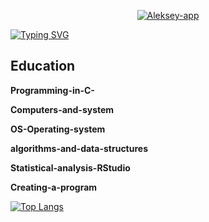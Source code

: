 <p align="center">
  <a href="https://github.com/Aleksey-app">
    <img src="https://user-images.githubusercontent.com/20955511/199138068-0a7b7b75-a024-4f00-803f-30a19c5d1b2d.png" alt="Aleksey-app" /></a>
</p>

[![Typing SVG](https://readme-typing-svg.herokuapp.com?color=%2336BCF7&lines=work+study+entertainment)](https://git.io/typing-svg)
## Education

**Programming-in-C-**

**Computers-and-system**

**OS-Operating-system**

**algorithms-and-data-structures**

**Statistical-analysis-RStudio**

**Creating-a-program**

[![Top Langs](https://github-readme-stats.vercel.app/api/top-langs/?username=Aleksey-app)](https://github.com/anuraghazra/github-readme-stats)
<!--
**Aleksey-app/Aleksey-app** is a ✨ _special_ ✨ repository because its `README.md` (this file) appears on your GitHub profile.

Here are some ideas to get you started:

- 🔭 I’m currently working on ...
- 🌱 I’m currently learning ...
- 👯 I’m looking to collaborate on ...
- 🤔 I’m looking for help with ...
- 💬 Ask me about ...
- 📫 How to reach me: ...
- 😄 Pronouns: ...
- ⚡ Fun fact: ...
-->
